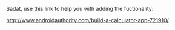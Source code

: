Sadat, use this link to help you with adding the fuctionality:

http://www.androidauthority.com/build-a-calculator-app-721910/
